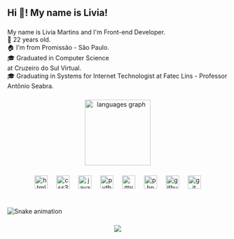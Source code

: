 <h2 align="left">Hi 👋! My name is Livia!</h2>

###

<p align="left">My name is Livia Martins and I'm Front-end Developer.<br>🚀 22 years old.<br>🏠 I'm from Promissão - São Paulo.<br>🎓 Graduated in Computer Science <br> at Cruzeiro do Sul Virtual.<br>🎓 Graduating in Systems for Internet Technologist at Fatec Lins - Professor Antônio Seabra.</p>

###

<div align="center">
  <img src="https://github-readme-stats.vercel.app/api/top-langs?username=liviakmmartins&locale=en&hide_title=false&layout=compact&card_width=320&langs_count=5&theme=dracula&hide_border=false&order=2" height="150" alt="languages graph"  />
</div>

###

<div align="center">
  <img src="https://cdn.jsdelivr.net/gh/devicons/devicon/icons/html5/html5-original.svg" height="30" alt="html5 logo"  />
  <img width="12" />
  <img src="https://cdn.jsdelivr.net/gh/devicons/devicon/icons/css3/css3-original.svg" height="30" alt="css3 logo"  />
  <img width="12" />
  <img src="https://cdn.jsdelivr.net/gh/devicons/devicon/icons/javascript/javascript-original.svg" height="30" alt="javascript logo"  />
  <img width="12" />
  <img src="https://cdn.jsdelivr.net/gh/devicons/devicon/icons/python/python-original.svg" height="30" alt="python logo"  />
  <img width="12" />
  <img src="https://cdn.jsdelivr.net/gh/devicons/devicon/icons/mysql/mysql-original.svg" height="30" alt="mysql logo"  />
  <img width="12" />
  <img src="https://cdn.jsdelivr.net/gh/devicons/devicon/icons/php/php-original.svg" height="30" alt="php logo"  />
  <img width="12" />
  <img src="https://cdn.jsdelivr.net/gh/devicons/devicon/icons/github/github-original.svg" height="30" alt="github logo"  />
  <img width="12" />
  <img src="https://cdn.jsdelivr.net/gh/devicons/devicon/icons/git/git-original.svg" height="30" alt="git logo"  />
</div>

###

<br clear="both">

<img src="https://raw.githubusercontent.com/liviakmmartins/liviakmmartins/output/snake.svg" alt="Snake animation" />

###

<div align="center">
  <img src="https://profile-counter.glitch.me/liviakmmartins/count.svg?"  />
</div>

###
